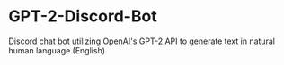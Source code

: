 # GPT-2-Discord-Bot
Discord chat bot utilizing OpenAI's GPT-2 API to generate text in natural human language (English)
